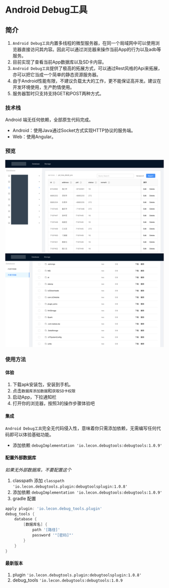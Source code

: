 # Android Debug工具

## 简介
1. `Android Debug工具`内置多线程的微型服务器，在同一个局域网中可以使用浏览器直接访问其内容。因此可以通过浏览器来操作当前App的行为以及adb等服务。
2. 目前实现了查看当前App数据库以及SD卡内容。
3. `Android Debug工具`提供了极高的拓展方式，可以通过Rest风格的Api来拓展，亦可以把它当成一个简单的静态资源服务器。
4. 由于Android性能有限，不建议负载太大的工作，更不能保证高并发。建议在开发环境使用，生产酌情使用。
5. 服务器暂时只支持支持GET和POST两种方式。

### 技术栈
Android 端无任何依赖，全部原生代码完成。
- Android：使用Java通过Socket方式实现HTTP协议的服务端。
- Web：使用Angular。

### 预览
![database](pics/database.png)
![storage](pics/storage.png)

### 使用方法
#### 体验
1. 下载apk安装包，安装到手机。
2. 点击`数据库添加数据`和`获取SD卡权限`
3. 启动App，下拉通知栏
4. 打开你的浏览器，按照3的操作步骤体验吧

#### 集成
`Android Debug工具`完全无代码侵入性，意味着你只需添加依赖，无需编写任何代码即可以体验基础功能。
- 添加依赖 `debugImplementation 'io.lecon.debugtools:debugtools:1.0.9'`

#### 配置外部数据库
*如果无外部数据库，不要配置这个*
1. classpath 添加 `classpath 'io.lecon.debugtools.plugin:debugtoolsplugin:1.0.8'`
2. 添加依赖 `debugImplementation 'io.lecon.debugtools:debugtools:1.0.9'`
3. gradle 配置
``` groovy
apply plugin: 'io.lecon.debug_tools.plugin'
debug_tools {
    database {
        [数据库名] {
            path '[路径]'
            password '"[密码]"'
        }
    }
}
```

#### 最新版本
1. plugin `'io.lecon.debugtools.plugin:debugtoolsplugin:1.0.8'`
2. debug_tools `'io.lecon.debugtools:debugtools:1.0.9`
